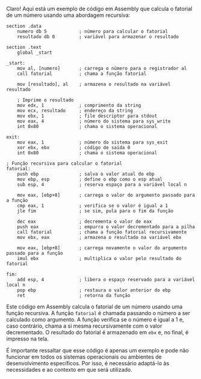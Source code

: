 Claro! Aqui está um exemplo de código em Assembly que calcula o fatorial de um número usando uma abordagem recursiva:

```assembly
section .data
    numero db 5            ; número para calcular o fatorial
    resultado db 0         ; variável para armazenar o resultado

section .text
    global _start

_start:
    mov al, [numero]       ; carrega o número para o registrador al
    call fatorial          ; chama a função fatorial

    mov [resultado], al    ; armazena o resultado na variável resultado

    ; Imprime o resultado
    mov edx, 1             ; comprimento da string
    mov ecx, resultado     ; endereço da string
    mov ebx, 1             ; file descriptor para stdout
    mov eax, 4             ; número do sistema para sys_write
    int 0x80               ; chama o sistema operacional

exit:
    mov eax, 1             ; número do sistema para sys_exit
    xor ebx, ebx           ; código de saída 0
    int 0x80               ; chama o sistema operacional

; Função recursiva para calcular o fatorial
fatorial:
    push ebp               ; salva o valor atual do ebp
    mov ebp, esp           ; define o ebp como o esp atual
    sub esp, 4             ; reserva espaço para a variável local n

    mov eax, [ebp+8]       ; carrega o valor do argumento passado para a função
    cmp eax, 1             ; verifica se o valor é igual a 1
    jle fim                ; se sim, pula para o fim da função

    dec eax                ; decrementa o valor de eax
    push eax               ; empurra o valor decrementado para a pilha
    call fatorial          ; chama a função fatorial recursivamente
    mov ebx, eax           ; armazena o resultado na variável ebx

    mov eax, [ebp+8]       ; carrega novamente o valor do argumento passado para a função
    imul ebx               ; multiplica o valor pelo resultado do fatorial

fim:
    add esp, 4             ; libera o espaço reservado para a variável local n
    pop ebp                ; restaura o valor anterior do ebp
    ret                    ; retorna da função
```

Este código em Assembly calcula o fatorial de um número usando uma função recursiva. A função `fatorial` é chamada passando o número a ser calculado como argumento. A função verifica se o número é igual a 1 e, caso contrário, chama a si mesma recursivamente com o valor decrementado. O resultado do fatorial é armazenado em `ebx` e, no final, é impresso na tela.

É importante ressaltar que esse código é apenas um exemplo e pode não funcionar em todos os sistemas operacionais ou ambientes de desenvolvimento específicos. Por isso, é necessário adaptá-lo às necessidades e ao contexto em que será utilizado.